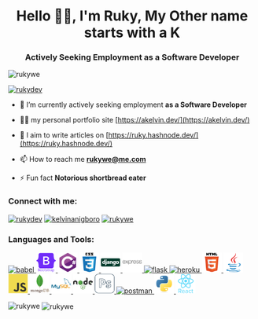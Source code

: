 <h1 align="center">Hello 👋🏽, I'm Ruky, My Other name starts with a K</h1>
<h3 align="center"> Actively Seeking Employment as a Software Developer</h3>

<p align="left"> <img src="https://komarev.com/ghpvc/?username=rukywe&label=Profile%20views&color=0e75b6&style=flat" alt="rukywe" /> </p>

<p align="left"> <a href="https://twitter.com/rukydev" target="blank"><img src="https://img.shields.io/twitter/follow/rukydev?logo=twitter&style=for-the-badge" alt="rukydev" /></a> </p>

- 🌱 I’m currently actively seeking employment **as a Software Developer**

- 👨‍💻 my personal portfolio site [https://akelvin.dev/](https://akelvin.dev/)

- 📝 I aim to write articles on [https://ruky.hashnode.dev/](https://ruky.hashnode.dev/)

- 📫 How to reach me **rukywe@me.com**

- ⚡ Fun fact **Notorious shortbread eater**

<h3 align="left">Connect with me:</h3>
<p align="left">
<a href="https://twitter.com/rukydev" target="blank"><img align="center" src="https://cdn.jsdelivr.net/npm/simple-icons@3.0.1/icons/twitter.svg" alt="rukydev" height="30" width="40" /></a>
<a href="https://linkedin.com/in/kelvinanigboro" target="blank"><img align="center" src="https://cdn.jsdelivr.net/npm/simple-icons@3.0.1/icons/linkedin.svg" alt="kelvinanigboro" height="30" width="40" /></a>
<a href="https://medium.com/rukywe" target="blank"><img align="center" src="https://cdn.jsdelivr.net/npm/simple-icons@3.0.1/icons/medium.svg" alt="rukywe" height="30" width="40" /></a>
</p>

<h3 align="left">Languages and Tools:</h3>
<p align="left"> <a href="https://babeljs.io/" target="_blank"> <img src="https://www.vectorlogo.zone/logos/babeljs/babeljs-icon.svg" alt="babel" width="40" height="40"/> </a> <a href="https://getbootstrap.com" target="_blank"> <img src="https://raw.githubusercontent.com/devicons/devicon/master/icons/bootstrap/bootstrap-plain-wordmark.svg" alt="bootstrap" width="40" height="40"/> </a> <a href="https://www.w3schools.com/cs/" target="_blank"> <img src="https://raw.githubusercontent.com/devicons/devicon/master/icons/csharp/csharp-original.svg" alt="csharp" width="40" height="40"/> </a> <a href="https://www.w3schools.com/css/" target="_blank"> <img src="https://raw.githubusercontent.com/devicons/devicon/master/icons/css3/css3-original-wordmark.svg" alt="css3" width="40" height="40"/> </a> <a href="https://www.djangoproject.com/" target="_blank"> <img src="https://raw.githubusercontent.com/devicons/devicon/master/icons/django/django-original.svg" alt="django" width="40" height="40"/> </a> <a href="https://expressjs.com" target="_blank"> <img src="https://raw.githubusercontent.com/devicons/devicon/master/icons/express/express-original-wordmark.svg" alt="express" width="40" height="40"/> </a> <a href="https://flask.palletsprojects.com/" target="_blank"> <img src="https://www.vectorlogo.zone/logos/pocoo_flask/pocoo_flask-icon.svg" alt="flask" width="40" height="40"/> </a> <a href="https://heroku.com" target="_blank"> <img src="https://www.vectorlogo.zone/logos/heroku/heroku-icon.svg" alt="heroku" width="40" height="40"/> </a> <a href="https://www.w3.org/html/" target="_blank"> <img src="https://raw.githubusercontent.com/devicons/devicon/master/icons/html5/html5-original-wordmark.svg" alt="html5" width="40" height="40"/> </a> <a href="https://www.java.com" target="_blank"> <img src="https://raw.githubusercontent.com/devicons/devicon/master/icons/java/java-original.svg" alt="java" width="40" height="40"/> </a> <a href="https://developer.mozilla.org/en-US/docs/Web/JavaScript" target="_blank"> <img src="https://raw.githubusercontent.com/devicons/devicon/master/icons/javascript/javascript-original.svg" alt="javascript" width="40" height="40"/> </a> <a href="https://www.mongodb.com/" target="_blank"> <img src="https://raw.githubusercontent.com/devicons/devicon/master/icons/mongodb/mongodb-original-wordmark.svg" alt="mongodb" width="40" height="40"/> </a> <a href="https://www.mysql.com/" target="_blank"> <img src="https://raw.githubusercontent.com/devicons/devicon/master/icons/mysql/mysql-original-wordmark.svg" alt="mysql" width="40" height="40"/> </a> <a href="https://nodejs.org" target="_blank"> <img src="https://raw.githubusercontent.com/devicons/devicon/master/icons/nodejs/nodejs-original-wordmark.svg" alt="nodejs" width="40" height="40"/> </a> <a href="https://www.photoshop.com/en" target="_blank"> <img src="https://raw.githubusercontent.com/devicons/devicon/master/icons/photoshop/photoshop-line.svg" alt="photoshop" width="40" height="40"/> </a> <a href="https://postman.com" target="_blank"> <img src="https://www.vectorlogo.zone/logos/getpostman/getpostman-icon.svg" alt="postman" width="40" height="40"/> </a> <a href="https://www.python.org" target="_blank"> <img src="https://raw.githubusercontent.com/devicons/devicon/master/icons/python/python-original.svg" alt="python" width="40" height="40"/> </a> <a href="https://reactjs.org/" target="_blank"> <img src="https://raw.githubusercontent.com/devicons/devicon/master/icons/react/react-original-wordmark.svg" alt="react" width="40" height="40"/> </a> </p>

<p><img align="left" src="https://github-readme-stats.vercel.app/api/top-langs?username=rukywe&show_icons=true&locale=en&layout=compact" alt="rukywe" /></p>

<p>&nbsp;<img align="center" src="https://github-readme-stats.vercel.app/api?username=rukywe&show_icons=true&locale=en" alt="rukywe" /></p>

